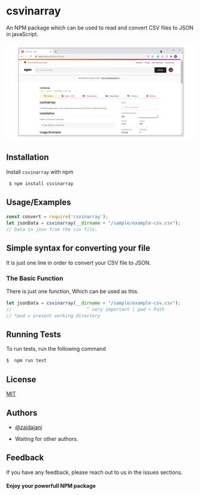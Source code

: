 
# csvinarray

An NPM package which can be used to read and convert CSV files to JSON in javaScript.


![demo](./npmjs.PNG)


## Installation 

Install `csvinarray` with npm

```bash 
 $ npm install csvinarray
```


## Usage/Examples

```javascript
const convert = require('csvinarray');
let jsonData = csvinarray(__dirname + "/sample/example-csv.csv");
// Data in json from the csv file.
```

## Simple syntax for converting your file

It is just one line in order to convert your CSV file to JSON.

### The Basic Function

There is just one function, Which can be used as this.

```javaScript
let jsonData = csvinarray(__dirname + "/sample/example-csv.csv");
//                            ^ very important | pwd + Path
// *pwd = present working directory
```

## Running Tests

To run tests, run the following command

```bash
$  npm run test
```


## License

[MIT](https://choosealicense.com/licenses/mit/)

## Authors

- [@zaidajani](https://www.github.com/zaidajani)

* Waiting for other authors.


## Feedback

If you have any feedback, please reach out to us in the issues sections.

#### Enjoy your powerfull NPM package
